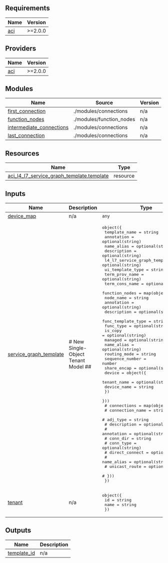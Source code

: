 <!-- BEGIN_TF_DOCS -->
## Requirements

| Name | Version |
|------|---------|
| <a name="requirement_aci"></a> [aci](#requirement\_aci) | >=2.0.0 |

## Providers

| Name | Version |
|------|---------|
| <a name="provider_aci"></a> [aci](#provider\_aci) | >=2.0.0 |

## Modules

| Name | Source | Version |
|------|--------|---------|
| <a name="module_first_connection"></a> [first\_connection](#module\_first\_connection) | ./modules/connections | n/a |
| <a name="module_function_nodes"></a> [function\_nodes](#module\_function\_nodes) | ./modules/function_nodes | n/a |
| <a name="module_intermediate_connections"></a> [intermediate\_connections](#module\_intermediate\_connections) | ./modules/connections | n/a |
| <a name="module_last_connection"></a> [last\_connection](#module\_last\_connection) | ./modules/connections | n/a |

## Resources

| Name | Type |
|------|------|
| [aci_l4_l7_service_graph_template.template](https://registry.terraform.io/providers/CiscoDevNet/aci/latest/docs/resources/l4_l7_service_graph_template) | resource |

## Inputs

| Name | Description | Type | Default | Required |
|------|-------------|------|---------|:--------:|
| <a name="input_device_map"></a> [device\_map](#input\_device\_map) | n/a | `any` | n/a | yes |
| <a name="input_service_graph_template"></a> [service\_graph\_template](#input\_service\_graph\_template) | # New Single-Object Tenant Model ## | <pre>object({<br>    template_name                     = string<br>    annotation                        = optional(string)<br>    name_alias                        = optional(string)<br>    description                       = optional(string)<br>    l4_l7_service_graph_template_type = optional(string)<br>    ui_template_type                  = string<br>    term_prov_name                    = optional(string)<br>    term_cons_name                    = optional(string)<br>    function_nodes = map(object({<br>      node_name           = string<br>      annotation          = optional(string)<br>      description         = optional(string)<br>      func_template_type  = string<br>      func_type           = optional(string)<br>      is_copy             = optional(string)<br>      managed             = optional(string)<br>      name_alias          = optional(string)<br>      routing_mode        = string<br>      sequence_number     = number<br>      share_encap         = optional(string)<br>      device              = object({<br>        tenant_name = optional(string)<br>        device_name = string<br>      })<br>    }))<br>    # connections = map(object({<br>    #   connection_name = string<br>    #   adj_type        = string<br>    #   description     = optional(string)<br>    #   annotation      = optional(string)<br>    #   conn_dir        = string<br>    #   conn_type       = optional(string)<br>    #   direct_connect  = optional(string)<br>    #   name_alias      = optional(string)<br>    #   unicast_route   = optional(string)<br>    # }))<br>  })</pre> | n/a | yes |
| <a name="input_tenant"></a> [tenant](#input\_tenant) | n/a | <pre>object({<br>    id    = string<br>    name  = string<br>    })</pre> | n/a | yes |

## Outputs

| Name | Description |
|------|-------------|
| <a name="output_template_id"></a> [template\_id](#output\_template\_id) | n/a |
<!-- END_TF_DOCS -->